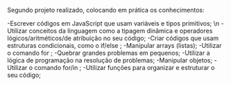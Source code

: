 Segundo projeto realizado, colocando em prática os conhecimentos:


-Escrever códigos em JavaScript que usam variáveis e tipos primitivos; \n
-Utilizar conceitos da linguagem como a tipagem dinâmica e operadores lógicos/aritméticos/de atribuição no seu código;
-Criar códigos que usam estruturas condicionais, como o if/else ;
-Manipular arrays (listas);
-Utilizar o comando for ;
-Quebrar grandes problemas em pequenos;
-Utilizar a lógica de programação na resolução de problemas;
-Manipular objetos;
-Utilizar o comando for/in ;
-Utilizar funções para organizar e estruturar o seu código;

